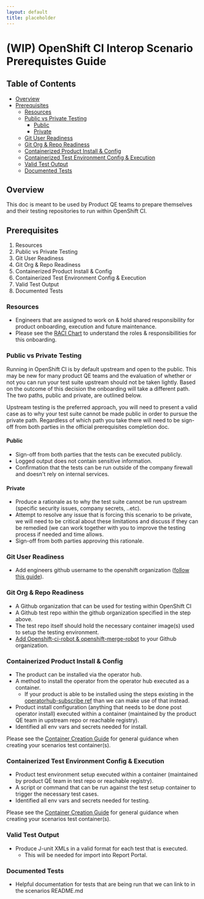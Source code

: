 ```yaml
---
layout: default
title: placeholder
---
```


# (WIP) OpenShift CI Interop Scenario Prerequistes Guide<!-- omit from toc -->

## Table of Contents<!-- omit from toc -->
- [Overview](#overview)
- [Prerequisites](#prerequisites)
  - [Resources](#resources)
  - [Public vs Private Testing](#public-vs-private-testing)
    - [Public](#public)
    - [Private](#private)
  - [Git User Readiness](#git-user-readiness)
  - [Git Org \& Repo Readiness](#git-org--repo-readiness)
  - [Containerized Product Install \& Config](#containerized-product-install--config)
  - [Containerized Test Environment Config \& Execution](#containerized-test-environment-config--execution)
  - [Valid Test Output](#valid-test-output)
  - [Documented Tests](#documented-tests)

## Overview
This doc is meant to be used by Product QE teams to prepare themselves and their testing repositories to run within OpenShift CI.

## Prerequisites
1. Resources
2. Public vs Private Testing
3. Git User Readiness
4. Git Org & Repo Readiness
5. Containerized Product Install & Config
6. Containerized Test Environment Config & Execution
7. Valid Test Output
8. Documented Tests

### Resources
- Engineers that are assigned to work on & hold shared responsibility for product onboarding, execution and future maintenance.
- Please see the [RACI Chart](TODO) to understand the roles & responsibillities for this onboarding.

### Public vs Private Testing
Running in OpenShift CI is by default upstream and open to the public. This may be new for many product QE teams and the evaluation of whether or not you can run your test suite upstream should not be taken lightly. Based on the outcome of this decision the onboarding will take a different path. The two paths, public and private, are outlined below.

Upstream testing is the preferred approach, you will need to present a valid case as to why your test suite cannot be made public in order to pursue the private path. Regardless of which path you take there will need to be sign-off from both parties in the official prerequisites completion doc.
#### Public
- Sign-off from both parties that the tests can be executed publicly.
- Logged output does not contain sensitive information.
- Confirmation that the tests can be run outside of the company firewall and doesn't rely on internal services.
#### Private
- Produce a rationale as to why the test suite cannot be run upstream (specific security issues, company secrets, ..etc).
- Attempt to resolve any issue that is forcing this scenario to be private, we will need to be critical about these limitations and discuss if they can be remedied (we can work together with you to improve the testing process if needed and time allows.
- Sign-off from both parties approving this rationale.

### Git User Readiness
- Add engineers github username to the openshift organization ([follow this guide](https://source.redhat.com/groups/public/atomicopenshift/atomicopenshift_wiki/openshift_onboarding_checklist_for_github)).

### Git Org & Repo Readiness
- A Github organization that can be used for testing within OpenShift CI
- A Github test repo within the github organization specified in the step above.
- The test repo itself should hold the necessary container image(s) used to setup the testing environment.
- [Add Openshift-ci-robot & openshift-merge-robot](https://docs.ci.openshift.org/docs/how-tos/onboarding-a-new-component/#granting-robots-privileges-and-installing-the-github-app) to your Github organization.

### Containerized Product Install & Config
- The product can be installed via the operator hub.
- A method to install the operator from the operator hub executed as a container.
  - If your product is able to be installed using the steps existing in the  [operatorhub-subscribe ref](https://github.com/openshift/release/tree/master/ci-operator/step-registry/operatorhub/subscribe) than we can make use of that instead.
- Product install configuration (anything that needs to be done post operator install) executed within a container (maintained by the product QE team in upstream repo or reachable registry).
- Identified all env vars and secrets needed for install.

Please see the [Container Creation Guide](CONTAINER_CREATION_GUIDE.md) for general guidance when creating your scenarios test container(s).



### Containerized Test Environment Config & Execution
- Product test environment setup executed within a container (maintained by product QE team in test repo or reachable registry).
- A script or command that can be run against the test setup container to trigger the necessary test cases.
- Identified all env vars and secrets needed for testing.

Please see the [Container Creation Guide](CONTAINER_CREATION_GUIDE.md) for general guidance when creating your scenarios test container(s).

### Valid Test Output
- Produce J-unit XMLs in a valid format for each test that is executed.
  - This will be needed for import into Report Portal.

### Documented Tests
- Helpful documentation for tests that are being run that we can link to in the scenarios README.md
